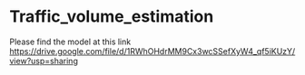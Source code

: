 # Traffic_volume_estimation
Please find the model at this link
https://drive.google.com/file/d/1RWhOHdrMM9Cx3wcSSefXyW4_qf5iKUzY/view?usp=sharing
